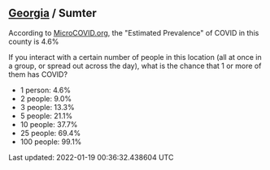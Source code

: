 
## [Georgia](/united-states/georgia) / Sumter

According to [MicroCOVID.org](http://microcovid.org),
the "Estimated Prevalence" of COVID in this county is 4.6%

If you interact with a certain number of people in this location
(all at once in a group, or spread out across the day), what is the chance that
1 or more of them has COVID?

- 1 person: 4.6%
- 2 people: 9.0%
- 3 people: 13.3%
- 5 people: 21.1%
- 10 people: 37.7%
- 25 people: 69.4%
- 100 people: 99.1%

Last updated: 2022-01-19 00:36:32.438604 UTC
